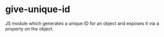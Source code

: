 # give-unique-id
JS module which generates a unique ID for an object and exposes it via a property on the object.
